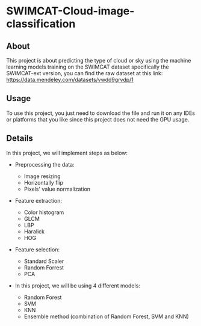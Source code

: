 # SWIMCAT-Cloud-image-classification

## About
This project is about predicting the type of cloud or sky using the machine learning models training on the SWIMCAT dataset specifically the SWIMCAT-ext version, you can find the raw dataset at this link: https://data.mendeley.com/datasets/vwdd9grvdp/1

## Usage
To use this project, you just need to download the file and run it on any IDEs or platforms that you like since this project does not need the GPU usage.

## Details
In this project, we will implement steps as below:
- Preprocessing the data:
  - Image resizing
  - Horizontally flip
  - Pixels' value normalization

- Feature extraction:
  - Color histogram
  - GLCM
  - LBP
  - Haralick
  - HOG

- Feature selection:
  - Standard Scaler
  - Random Forrest
  - PCA

- In this project, we will be using 4 different models:
  - Random Forest
  - SVM
  - KNN
  - Ensemble method (combination of Random Forest, SVM and KNN)
  
